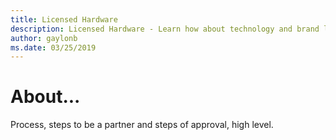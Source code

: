 ```yaml
---
title: Licensed Hardware
description: Licensed Hardware - Learn how about technology and brand licensing for Xbox and Surface devices.
author: gaylonb
ms.date: 03/25/2019
---
```


# About...

Process, steps to be a partner and steps of approval, high level.
